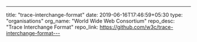 ---
title: "trace-interchange-format"
date: 2019-06-16T17:46:59+05:30
type: "organisations"
org_name: "World Wide Web Consortium"
repo_desc: "Trace Interchange Format"
repo_link: https://github.com/w3c/trace-interchange-format---